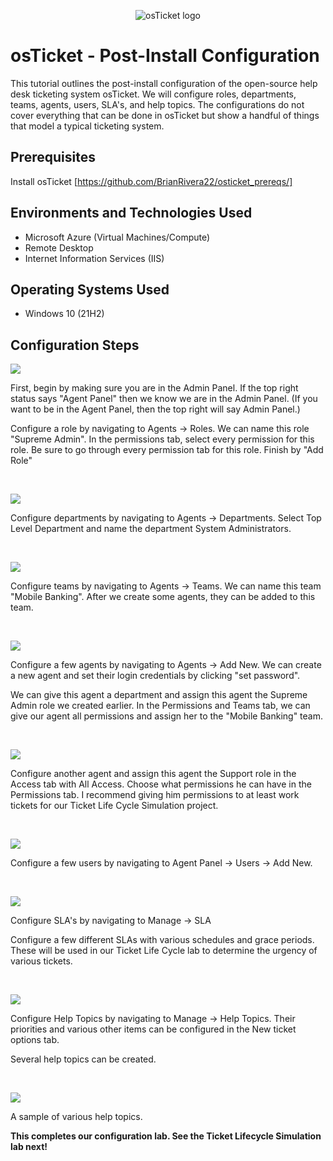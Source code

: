 <p align="center">
<img src="https://i.imgur.com/Clzj7Xs.png" alt="osTicket logo"/>
</p>

<h1>osTicket - Post-Install Configuration</h1>
This tutorial outlines the post-install configuration of the open-source help desk ticketing system osTicket. We will configure roles, departments, teams, agents, users, SLA's, and help topics. The configurations do not cover everything that can be done in osTicket but show a handful of things that model a typical ticketing system.<br />


<h2>Prerequisites</h2>

Install osTicket [https://github.com/BrianRivera22/osticket_prereqs/]

<h2>Environments and Technologies Used</h2>

- Microsoft Azure (Virtual Machines/Compute)
- Remote Desktop
- Internet Information Services (IIS)

<h2>Operating Systems Used </h2>

- Windows 10</b> (21H2)
  

<h2>Configuration Steps</h2>

<p>
<img src="https://github.com/BrianRivera22/post_install_config/blob/main/osTicket%20Post-Installation%20Setup/1.png"/>
</p>
<p>
First, begin by making sure you are in the Admin Panel. If the top right status says "Agent Panel" then we know we are in the Admin Panel. (If you want to be in the Agent Panel, then the top right will say Admin Panel.)

Configure a role by navigating to Agents -> Roles. We can name this role "Supreme Admin". In the permissions tab, select every permission for this role. Be sure to go through every permission tab for this role. Finish by "Add Role"
</p>
<br />

<p>
<img src="https://github.com/BrianRivera22/post_install_config/blob/main/osTicket%20Post-Installation%20Setup/2.png"/>
</p>
<p>
Configure departments by navigating to Agents -> Departments. Select Top Level Department and name the department System Administrators.
</p>
<br />

<p>
<img src="https://github.com/BrianRivera22/post_install_config/blob/main/osTicket%20Post-Installation%20Setup/3.png"/>
</p>
<p>
Configure teams by navigating to Agents -> Teams. We can name this team "Mobile Banking". After we create some agents, they can be added to this team.
</p>
<br />

<p>
<img src="https://github.com/BrianRivera22/post_install_config/blob/main/osTicket%20Post-Installation%20Setup/4.png"/>
</p>
<p>
Configure a few agents by navigating to Agents -> Add New. We can create a new agent and set their login credentials by clicking "set password".

We can give this agent a department and assign this agent the Supreme Admin role we created earlier. In the Permissions and Teams tab, we can give our agent all permissions and assign her to the "Mobile Banking" team.
</p>
<br />

<p>
<img src="https://github.com/BrianRivera22/post_install_config/blob/main/osTicket%20Post-Installation%20Setup/5.png"/>
</p>
<p>
Configure another agent and assign this agent the Support role in the Access tab with All Access. Choose what permissions he can have in the Permissions tab. I recommend giving him permissions to at least work tickets for our Ticket Life Cycle Simulation project.
</p>
<br />

<p>
<img src="https://github.com/BrianRivera22/post_install_config/blob/main/osTicket%20Post-Installation%20Setup/6.png"/>
</p>
<p>
Configure a few users by navigating to Agent Panel -> Users -> Add New.
</p>
<br />

<p>
<img src="https://github.com/BrianRivera22/post_install_config/blob/main/osTicket%20Post-Installation%20Setup/7.png"/>
</p>
<p>
Configure SLA's by navigating to Manage -> SLA

Configure a few different SLAs with various schedules and grace periods. These will be used in our Ticket Life Cycle lab to determine the urgency of various tickets.  
</p>
<br />

<p>
<img src="https://github.com/BrianRivera22/post_install_config/blob/main/osTicket%20Post-Installation%20Setup/8.png"/>
</p>
<p>
Configure Help Topics by navigating to Manage -> Help Topics. Their priorities and various other items can be configured in the New ticket options tab.

Several help topics can be created.
</p>
<br />

<p>
<img src="https://github.com/BrianRivera22/post_install_config/blob/main/osTicket%20Post-Installation%20Setup/9.png"/>
</p>
<p>
A sample of various help topics.

<b>This completes our configuration lab. See the Ticket Lifecycle Simulation lab next!</b>
</p>
<br />
